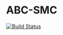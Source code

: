 # ABC-SMC

[![Build Status](https://travis-ci.org/galbarel/ABC-SMC.jl.svg?branch=master)](https://travis-ci.org/galbarel/ABC-SMC.jl)
